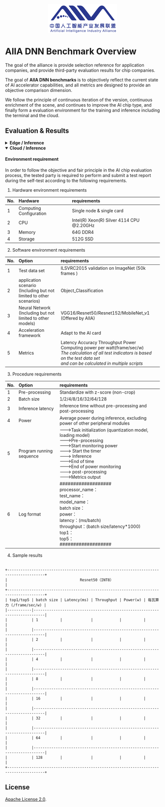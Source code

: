 <div align="center">
<img src="logo.png"/>
</div>

# AIIA DNN Benchmark Overview

The goal of the alliance is provide selection reference for application companies, 
and provide third-party evaluation results for chip companies.

The goal of **AIIA DNN benchmarks** is to objectively reflect the current state of AI accelerator capabilities, 
and all metrics are designed to provide an objective comparison dimension. 

We follow the principle of continuous iteration of the version, continuous enrichment of the scene, 
and continues to improve the AI chip type, and finally form a evaluation environment for the training 
and inference including the terminal and the cloud.

## Evaluation & Results


<details>
 <summary><b>Edge / Inference</b></summary>

#### How To Use

This is a example of image classification application powered by AIIA. Please feel free to try them on your device.
#### 1.  [Android Image Classification](https://github.com/AIIABenchmark/AIIABenchmark)

​      This App based on the TensorFlow Lite engine can classify Images from your Devices.

​      Please download resources from [**App Resources Hub**](https://pan.baidu.com/s/1G91PqmAabQIjLyV3saeD5A) (psw: k04t)

​      Building in Android Studio with TensorFlow Lite AAR from JCenter

​      Import resource files into the device

​      Also refer to the [**TFLITE Models**](https://tensorflow.google.cn/lite/models)
```
adb shell mkdir /sdcard/Android/data/com.xintongyuan.aibench/files
adb shell mkdir /sdcard/Android/data/com.xintongyuan.aibench/files/images
adb shell mkdir /sdcard/Android/data/com.xintongyuan.aibench/files/models
adb shell mkdir /sdcard/Android/data/com.xintongyuan.aibench/files/models/tflite

adb push ./images/. /sdcard/Android/data/com.xintongyuan.aibench/files/images/
adb push ./tflite/. /sdcard/Android/data/com.xintongyuan.aibench/files/models/tflite/
```


#### 2.  Adding a model to run on existing architecture

​      Create a model class and inherit ImageClassifierTF

​      Dynamic binding in the main program

​      Please refer to the [**TensorFlow Lite example**](https://github.com/tensorflow/tensorflow/tree/master/tensorflow/lite/java).



#### 3.  Adding a new AI frameworks

​      AIBench supports several deep learning frameworks ( SNPE, HIAI,TENGINE and TensorFlow Lite) currently, which may require the following dependencies:


​      you need to download the [**SNPE**](https://developer.qualcomm.com/software/qualcomm-neural-processing-sdk), [**HIAI**](https://developer.huawei.com/consumer/cn/devservice/doc/3140202), [**TENGINE**](https://github.com/OAID/Tengine), [**TensorFlow Lite**](https://github.com/tensorflow/tensorflow/tree/master/tensorflow/lite), refer to the Demo and API.


​      Other content will be continuously updated.

#### Five typical application scenario

**Test1: Object_Classification**


* Neural Network: Mobilenetv2 / Resnet101 / VGG16 / Inceptionv3  
* Image Resolution: 224 x 224 px |299 x 299 px  
* Metrics: fps / top1 / top5  
* Dataset: ImageNet (1k frames)  


**Test2: Object Detection**

* Neural Network: ssd_mobilenetv1 / ssd_mobilenetv2 / ssd_vgg16   
* Image Resolution: 300 x 300 px  
* Metrics: fps / mAP / mIoU  
* Dataset: PASCAL VOC2012 (1k frames)  

**Test3: Image_Super_Resolution**

* Neural Network: vdsr   
* Image Resolution: 256 x 256 px  
* Metrics: fps / PSNR(dB)    
* Dataset: PASCAL VOC2012 (1k frames)  

**Test4: Image_Segmentation**

* Neural Network: fcn  
* Image Resolution: 224 x 224 px  
* Metrics: fps / mIoU  
* Dataset: PASCAL VOC2012 (1k frames)  

**Test5: Face_Recognition**

* Neural Network: vgg16  
* Image Resolution: 224 x 224 px   
* Metrics: fps / Accuracy   
* Dataset: LFW (1k frames)  


#### Benchmark Results

#### INT8 Inference

|	Product	|	Platform	|	Device	|	Framework	|	System	|	Test1: Object_Classification　　	|	　　　　　　　　　　	|	　　　　　　　　　　	|	　　　　　　　　　　	|	Test2: Object_Detection　	|	　　　　　　　　　　	|	　　　　　　　　　　	|	Test3: Image_Super_Resolution	|	Test4: Image_Segmentation	|	Test5: Face_Recognition	|
|	----------	|	----------	|	----------	|	----------	|	----------	|	-----	|	------	|	-----	|	------	|	-----	|	-----	|	-----	|	-----	|	-----	|	-----	|
|		|		|		|		|		|	　　mobilenet_v2	|	　　resnet101	|	　　　vgg16	|	　　inception_v3	|	　ssd_mobilenetv1	|	　ssd_mobilenetv2	|	　　ssd_vgg16	|	　　　vdsr	|	　　　　fcn	|	　　　vgg16	|
|		|		|		|		|		|	　FPS　TOP1　TOP5	|	　FPS　TOP1　TOP5	|	　FPS　TOP1　TOP5	|	　FPS　TOP1　TOP5	|	FPS　mAP　mIoU	|	　FPS　mAP　mIoU	|	　FPS　mAP　mIoU	|	　FPS　PSNR(dB)	|	　FPS　mAP　mIoU	|	　FPS　Accuracy	|
|	Huawei_Mate_20	|	kirin_980	|	NPU	|	HIAI	|	Android	|	101.90　71.3%　88.3%	|	43.78　71.9%　88.4%	|	32.38　64.3%　85%	|	58.32　75.8%　91.5%	|	65.68　0.84　0.83	|	　52.39　0.55　0.80	|	　14.06　0.89　0.79	|	　12.42　24.92	|	　　-　　-　　-	|	　-　　　-	|
|	ROC_RK3399_PC	|	CortexA72_x_2 CortexA53_x_4	|	CPU	|	TENGINE	|	Android	|	17.41　73.30%　91.30%	|	1.94　75.1%　93.1%	|	1.115　68.2%　89.4%	|	2.2　　77.5%　93.5%	|	　-　　　-　　-	|	　-　　　-　　-	|	　-　　　-　　-	|	　-　　　　-	|	　　-　　-　　-	|	　-　　　-	|

#### FLOAT16 Inference

|	Product	|	Platform	|	Device	|	Framework	|	System	|	Test1: Object_Classification	|	　　　　　　　　　　	|	　　　　　　　　　　	|	　　　　　　　　　　	|	Test2: Object_Detection　	|	　　　　　　　　　　	|	　　　　　　　　　　	|	Test3: Image_Super_Resolution	|	Test4: Image_Segmentation	|	Test5: Face_Recognition	|
|	----------	|	----------	|	----------	|	----------	|	----------	|	----------	|	----------	|	----------	|	----------	|	----------	|	----------	|	----------	|	----------	|	----------	|	----------	|
|		|		|		|		|		|	　mobilenet_v2	|	　　resnet101	|	　　　vgg16	|	　　inception_v3	|	　ssd_mobilenetv1	|	　ssd_mobilenetv2	|	　　ssd_vgg16	|	　　　vdsr	|	　　　fcn	|	　　　vgg16	|
|		|		|		|		|		|	FPS　TOP1　TOP5	|	　FPS　TOP1　TOP5	|	　FPS　TOP1　TOP5	|	　FPS　TOP1　TOP5	|	FPS　mAP　mIoU	|	　FPS　mAP　mIoU	|	　FPS　mAP　mIoU	|	　FPS　PSNR(dB)	|	　FPS　mAP　mIoU	|	　FPS　Accuracy	|
|	Huawei_Mate_20	|	kirin_980	|	NPU	|	HIAI	|	Android	|	54.2　70.7%　88.2%	|	21.98　72.3%　89.2%	|	13.53　66.1%　85.2%	|	32.93　75.7%　92.3%	|	35　0.86　0.84	|	　29.97　0.62　0.78	|	　7.276　0.96　0.84	|	　7.64　24.92	|	　1.39　-　　-	|	　-　　　-	|

</details>

<details open="open">
 <summary><b>Cloud / Inference</b></summary>
  
#### Environment requirement

In order to follow the objective and fair principle in the AI chip evaluation process, the tested party is required to perform and submit a test report during the self-test according to the following requirements.

1.  Hardware environment requirements

|  No\.|     Hardware  |      requirements      |
| :--- | :----------------------- | :----------------------------- |
| 1    | Computing Configuration  | Single node & single card          |
| 2    | CPU                      | Intel(R) Xeon(R) Silver 4114 CPU @2.20GHz                    | 
| 3    | Memory                   | 64G DDR4                                                     |
| 4    | Storage                  | 512G SSD                            |

2.  Software environment requirements

|  No\.|    Option  |      requirements      |
| :--- | :----------------------- | :----------------------------- |
| 1    | Test data set  | ILSVRC2015 validation on ImageNet (50k frames )    |
| 2    | application scenario</br> (Including but not limited to other scenarios)              | Object_Classification                   | 
| 3    | Neural Network   </br>(Including but not limited to other models) | VGG16/Resnet50/Resnet152/MobileNet_v1  (Offered by AIIA)     |
| 4    | Acceleration framework                  | Adapt to the AI card                            |
| 5    | Metrics                  | Latency   Accuracy   Throughput   Power  </br>Computing power per watt(frame/sec/w) </br>*The calculation of all test indicators is based on the test data set </br>and can be calculated in multiple scripts*           |

3.  Procedure requirements

|  No\.|    Option  |      requirements      |
| :--- | :----------------------- | :----------------------------- |
| 1    | Pre-processing  | Standardize with z-score (non-crop)    |
| 2    | Batch size                      | 1/2/4/8/16/32/64/128                   | 
| 3    | Inference latency                   |Inference time without pre-processing and post-processing         |
| 4    | Power                  | Average power during inference, excluding power of other peripheral modules       |
| 5    | Program running sequence | --->Task initialization (quantization model, loading model) </br> --->Pre-processing </br> --->Start monitoring power </br>---> Start the timer </br>---> Inference </br>--->End of time</br> --->End of power monitoring </br>---> post-processing </br>--->Metrics output   |
| 6    | Log format  | ###################</br>processor_name：</br>test_name：</br>model_name：</br>batch size：</br>power：</br>latency：(ms/batch)</br>throughput：(batch size/latency*1000)</br>top1：</br> top5：</br>###################|

4.  Sample results

```

+---------------------------------------------------------------------------------------+
|                                 Resnet50（INT8）                                      |
+---------------------------------------------------------------------------------------+
| top1/top5 | batch size | Latency(ms) | Throughput | Power(w) | 每瓦算力 (/frame/sec/w) |
|-----------|---------------------------------------------------------------------------|
|           | 1          |             |            |          |                        |
|           |---------------------------------------------------------------------------|
|           | 2          |             |            |          |                        |
|           |---------------------------------------------------------------------------|
|           | 4          |             |            |          |                        |
|           |---------------------------------------------------------------------------|
|           | 8          |             |            |          |                        |
|           |---------------------------------------------------------------------------|
|           | 16         |             |            |          |                        |
|           |---------------------------------------------------------------------------|
|           | 32         |             |            |          |                        |
|           |---------------------------------------------------------------------------|
|           | 64         |             |            |          |                        |
|           |---------------------------------------------------------------------------|
|           | 128        |             |            |          |                        |
+---------------------------------------------------------------------------------------+

```

</details> 


## License
[Apache License 2.0](LICENSE).


